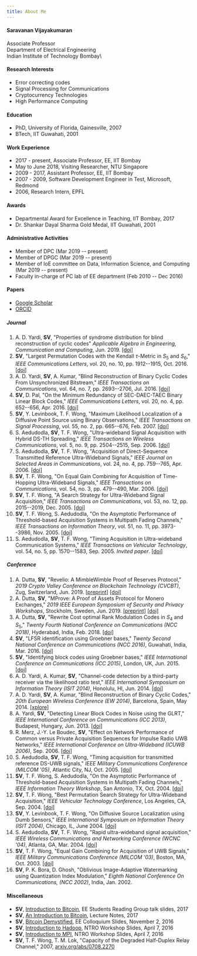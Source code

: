 ```yaml
---
title: About Me
---
```

#### Saravanan Vijayakumaran
Associate Professor\
Department of Electrical Engineering\
Indian Institute of Technology Bombay\


#### Research Interests
  
  - Error correcting codes
  - Signal Processing for Communications
  - Cryptocurrency Technologies
  - High Performance Computing

#### Education

  - PhD, University of Florida, Gainesville, 2007
  - BTech, IIT Guwahati, 2001

#### Work Experience

  - 2017 - present, Associate Professor, EE, IIT Bombay
  - May to June 2018, Visiting Researcher, NTU Singapore
  - 2009 - 2017, Assistant Professor, EE, IIT Bombay
  - 2007 - 2009, Software Development Engineer in Test, Microsoft, Redmond
  - 2006, Research Intern, EPFL

#### Awards
  - Departmental Award for Excellence in Teaching, IIT Bombay, 2017
  - Dr. Shankar Dayal Sharma Gold Medal, IIT Guwahati, 2001

#### Administrative Activities
  - Member of DPC (Mar 2019 -- present)
  - Member of DPGC (Mar 2019 -- present)
  - Member of IoE committee on Data, Information Science, and Computing (Mar 2019 -- present)
  - Faculty in-charge of PC lab of EE department (Feb 2010 -- Dec 2016)

#### Papers
  - [Google Scholar](https://scholar.google.co.in/citations?user=Q_HoVqAAAAAJ&hl=en)
  - [ORCID](http://orcid.org/0000-0002-0203-0276)

##### Journal

  1. A. D. Yardi, **SV**, "Properties of syndrome distribution for blind reconstruction of cyclic codes" *Applicable Algebra in Engineering, Communication and Computing*, Jun. 2019. [[doi]](http://dx.doi.org/10.1007/s00200-019-00392-0)
  1. **SV**, "Largest Permutation Codes with the Kendall $\tau$-Metric in $S_5$ and $S_6$," *IEEE Communications Letters*, vol. 20, no. 10, pp. 1912--1915, Oct. 2016. [[doi]](http://dx.doi.org/10.1109/LCOMM.2016.2591003)
  1. A. D. Yardi, **SV**, A. Kumar, "Blind Reconstruction of Binary Cyclic Codes From Unsynchronized Bitstream," *IEEE Transactions on Communications*, vol. 64, no. 7, pp. 2693--2706, Jul. 2016. [[doi]](http://dx.doi.org/10.1109/TCOMM.2016.2561931)
  1. **SV**, D. Pal, "On the Minimum Redundancy of SEC-DAEC-TAEC Binary Linear Block Codes," *IEEE Communications Letters*, vol. 20, no. 4, pp. 652--656, Apr. 2016. [[doi]](http://dx.doi.org/10.1109/LCOMM.2016.2532884)
  1. **SV**, Y. Levinbook, T. F. Wong, "Maximum Likelihood Localization of a Diffusive Point Source using Binary Observations," *IEEE Transactions on Signal Processing*, vol. 55, no. 2, pp. 665--676, Feb. 2007. [[doi]](http://dx.doi.org/10.1109/TSP.2006.885770)
  1. S. Aedudodla, **SV**, T. F. Wong, "Ultra-wideband Signal Acquisition with Hybrid DS-TH Spreading," *IEEE Transactions on Wireless Communications*, vol. 5, no. 9, pp. 2504--2515, Sep. 2006. [[doi]](http://dx.doi.org/10.1109/TWC.2006.1687774)
  1. S. Aedudodla, **SV**, T. F. Wong, "Acquisition of Direct-Sequence Transmitted Reference Ultra-Wideband Signals," *IEEE Journal on Selected Areas in Communications*, vol. 24, no. 4, pp. 759--765, Apr. 2006. [[doi]](http://dx.doi.org/10.1109/JSAC.2005.863825)
  1. **SV**, T. F. Wong, "On Equal Gain Combining for Acquisition of Time-Hopping Ultra-Wideband Signals," *IEEE Transactions on Communications*, vol. 54, no. 3, pp. 479--490, Mar. 2006. [[doi]](http://dx.doi.org/10.1109/TCOMM.2006.869807)
  1. **SV**, T. F. Wong, "A Search Strategy for Ultra-Wideband Signal Acquisition," *IEEE Transactions on Communications*, vol. 53, no. 12, pp. 2015--2019, Dec. 2005. [[doi]](http://dx.doi.org/10.1109/TCOMM.2005.860074)
  1. **SV**, T. F. Wong, S. Aedudodla, "On the Asymptotic Performance of Threshold-based Acquisition Systems in Multipath Fading Channels," *IEEE Transactions on Information Theory*, vol. 51, no. 11, pp. 3973--3986, Nov. 2005. [[doi]](http://dx.doi.org/10.1109/TIT.2005.856963)
  1. S. Aedudodla, **SV**, T. F. Wong, "Timing Acquisition in Ultra-wideband Communication Systems," *IEEE Transactions on Vehicular Technology*, vol. 54, no. 5, pp. 1570--1583, Sep. 2005. *Invited paper*. [[doi]](http://dx.doi.org/10.1109/TVT.2005.855495)

##### Conference
  1. A. Dutta, **SV**, "Revelio: A MimbleWimble Proof of Reserves Protocol," *2019 Crypto Valley Conference on Blockchain Technology (CVCBT)*, Zug, Switzerland, Jun. 2019. [[preprint]](https://eprint.iacr.org/2019/684) [[doi]](https://doi.org/10.1109/CVCBT.2019.000-5)
  1. A. Dutta, **SV**, "MProve: A Proof of Assets Protocol for Monero Exchanges," *2019 IEEE European Symposium of Security and Privacy Workshops*, Stockholm, Sweden, Jun. 2019. [[preprint]](https://eprint.iacr.org/2018/1210) [[doi]](https://doi.org/10.1109/EuroSPW.2019.00043)
  1. A. Dutta, **SV**, "Rewrite Cost optimal Rank Modulation Codes in $S_4$ and $S_5$," *Twenty Fourth National Conference on Communications (NCC 2018)*, Hyderabad, India, Feb. 2018. [[doi]](https://doi.org/10.1109/NCC.2018.8600115)
  1. **SV**, "LFSR identification using Groebner bases," *Twenty Second National Conference on Communications (NCC 2016)*, Guwahati, India, Mar. 2016. [[doi]](http://dx.doi.org/10.1109/NCC.2016.7561164)
  1. **SV**, "Identifying block codes using Groebner bases," *IEEE International Conference on Communications (ICC 2015)*, London, UK, Jun. 2015. [[doi]](http://dx.doi.org/10.1109/ICC.2015.7249019)
  1. A. D. Yardi, A. Kumar, **SV**, "Channel-code detection by a third-party receiver via the likelihood ratio test," *IEEE International Symposium on Information Theory (ISIT 2014)*, Honolulu, HI, Jun. 2014. [[doi]](http://dx.doi.org/10.1109/ISIT.2014.6874993)
  1. A. D. Yardi, **SV**, A. Kumar, "Blind Reconstruction of Binary Cyclic Codes," *20th European Wireless Conference (EW 2014)*, Barcelona, Spain, May 2014. [[xplore]](http://ieeexplore.ieee.org/xpls/abs_all.jsp?arnumber=6843189)
  1. A. Yardi, **SV**, "Detecting Linear Block Codes in Noise using the GLRT," *IEEE International Conference on Communications (ICC 2013)*, Budapest, Hungary, Jun. 2013. [[doi]](http://dx.doi.org/10.1109/ICC.2013.6655352)
  1. R. Merz, J.-Y. Le Boudec, **SV**, "Effect on Network Performance of Common versus Private Acquisition Sequences for Impulse Radio UWB Networks," *IEEE International Conference on Ultra-Wideband (ICUWB 2006)*, Sep. 2006. [[doi]](http://dx.doi.org/10.1109/ICU.2006.281579)
  1. S. Aedudodla, **SV**, T. F. Wong, "Timing acquisition for transmitted reference DS-UWB signals," *IEEE Military Communications Conference (MILCOM '05)*, Atlantic City, NJ, Oct. 2005. [[doi]](http://dx.doi.org/10.1109/MILCOM.2005.1606133)
  1. **SV**, T. F. Wong, S. Aedudodla, "On the Asymptotic Performance of Threshold-based Acquisition Systems in Multipath Fading Channels," *IEEE Information Theory Workshop*, San Antonio, TX, Oct. 2004. [[doi]](http://dx.doi.org/10.1109/ITW.2004.1405294)
  1. **SV**, T. F. Wong, "Best Permutation Search Strategy for Ultra-Wideband Acquisition," *IEEE Vehicular Technology Conference*, Los Angeles, CA, Sep. 2004. [[doi]](http://dx.doi.org/10.1109/VETECF.2004.1400208)
  1. **SV**, Y. Levinbook, T. F. Wong, "On Diffusive Source Localization using Dumb Sensors," *IEEE International Symposium on Information Theory (ISIT 2004)*, Chicago, IL, June 2004. [[doi]](http://dx.doi.org/10.1109/ISIT.2004.1365556)
  1. S. Aedudodla, **SV**, T. F. Wong, "Rapid ultra-wideband signal acquisition," *IEEE Wireless Communications and Networking Conference (WCNC '04)*, Atlanta, GA, Mar. 2004. [[doi]](http://dx.doi.org/10.1109/WCNC.2004.1311350)
  1. **SV**, T. F. Wong, "Equal Gain Combining for Acquisition of UWB Signals," *IEEE Military Communications Conference (MILCOM '03)*, Boston, MA, Oct. 2003. [[doi]](http://dx.doi.org/10.1109/MILCOM.2003.1290239)
  1. **SV**, P. K. Bora, D. Ghosh, "Oblivious Image-Adaptive Watermarking using Quantization Index Modulation," *Eighth National Conference On Communications, (NCC 2002)*, India, Jan. 2002.

#### Miscellaneous
  - **SV**, [Introduction to Bitcoin](https://speakerdeck.com/sarva/introduction-to-bitcoin), EE Students Reading Group talk slides, 2017
  - **SV**, [An Introduction to Bitcoin](./bitcoin.html), Lecture Notes, 2017
  - **SV**, [Bitcoin Demystified](https://speakerdeck.com/sarva/bitcoin), EE Colloquium Slides, November 2, 2016
  - **SV**, [Introduction to Hadoop](https://speakerdeck.com/sarva/introduction-to-hadoop), NTRO Workshop Slides, April 7, 2016
  - **SV**, [Introduction to MPI](https://speakerdeck.com/sarva/introduction-to-mpi), NTRO Workshop Slides, April 7, 2016
  - **SV**, T. F. Wong, T. M. Lok, "Capacity of the Degraded Half-Duplex Relay Channel," 2007, [arxiv.org/abs/0708.2270](http://arxiv.org/abs/0708.2270)
